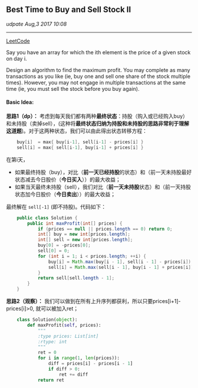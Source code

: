 ## Best Time to Buy and Sell Stock II
_udpate Aug,3 2017 10:08_

---
[LeetCode](https://leetcode.com/problems/best-time-to-buy-and-sell-stock-ii/description/)

Say you have an array for which the ith element is the price of a given stock on day i.

Design an algorithm to find the maximum profit. You may complete as many transactions as you like (ie, buy one and sell one share of the stock multiple times). However, you may not engage in multiple transactions at the same time (ie, you must sell the stock before you buy again).

#### Basic Idea:
**思路1（dp）：**
考虑到每天我们都有两种**最终状态**：持股（购入或已经购入buy）和未持股（卖掉sell），(这种将**最终状态归纳为持股和未持股的思路非常利于理解这道题**)。对于这两种状态，我们可以由此得出状态转移方程：
```java
    buy[i]  = max{ buy[i-1], sell[i-1] - prices[i] }
    sell[i] = max{ sell[i-1], buy[i-1] + prices[i] }
```
在第i天，
* 如果最终持股（buy），对比（**前一天已经持股**的状态）和（前一天未持股最好状态减去今日股价（**今日买入**））的最大收益；
* 如果当天最终未持股（sell），我们对比（**前一天未持股**状态）和（前一天持股状态加今日股价（**今日卖出**））的最大收益；

最终解在 `sell[-1]` (即不持股)。代码如下：
```java
    public class Solution {
        public int maxProfit(int[] prices) {
            if (prices == null || prices.length == 0) return 0;
            int[] buy = new int[prices.length];
            int[] sell = new int[prices.length];
            buy[0] = -prices[0];
            sell[0] = 0;
            for (int i = 1; i < prices.length; ++i) {
                buy[i] = Math.max(buy[i - 1], sell[i - 1] - prices[i]);
                sell[i] = Math.max(sell[i - 1], buy[i - 1] + prices[i]);
            }
            return sell[sell.length - 1];
        }
    }
```

**思路2（观察）：**
我们可以做到在所有上升序列都获利，所以只要prices[i+1]-prices[i]>0, 就可以被加入ret；
```python
    class Solution(object):
        def maxProfit(self, prices):
            """
            :type prices: List[int]
            :rtype: int
            """
            ret = 0
            for i in range(1, len(prices)):
                diff = prices[i] - prices[i - 1]
                if diff > 0:
                    ret += diff
            return ret
```
